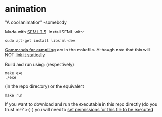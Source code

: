 # animation
"A cool animation" -somebody

Made with [SFML 2.5](https://www.sfml-dev.org/tutorials/2.5). Install SFML with:
```
sudo apt-get install libsfml-dev
```
[Commands for compiling](https://www.sfml-dev.org/tutorials/2.5/start-linux.php) are in the makefile. Although note that this will NOT [link it statically](https://www.sfml-dev.org/faq.php#build-link-static)

Build and run using: (respectively)
```
make exe
./exe
```
(in the repo directory)
or the equivalent
```
make run
```
If you want to download and run the executable in this repo directly (do you trust me? >:) ) you will need to [set permissions for this file to be executed](https://askubuntu.com/questions/229589/how-to-make-a-file-e-g-a-sh-script-executable-so-it-can-be-run-from-a-termi/485001#485001)
